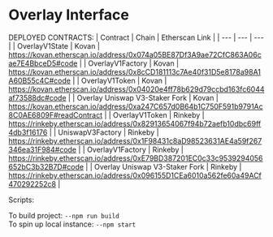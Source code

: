 # Overlay Interface

DEPLOYED CONTRACTS:
| Contract | Chain | Etherscan Link |
| --- | --- | --- |
| OverlayV1State | Kovan | https://kovan.etherscan.io/address/0x074a05BE87Df3A9ae72CfC863A06cae7E4BbceD5#code |
| OverlayV1Factory | Kovan | https://kovan.etherscan.io/address/0x8cCD181113c7Ae40f31D5e8178a98A1A60B55c4C#code |
| OverlayV1Token | Kovan | https://kovan.etherscan.io/address/0x04020e4ff78b629d79ccbd163fc6044af73588dc#code |
| Overlay Uniswap V3-Staker Fork | Kovan | https://kovan.etherscan.io/address/0xa247C657d0B64b1C750F591b9791Ac8C0AE6809F#readContract |
| OverlayV1Token | Rinkeby | https://rinkeby.etherscan.io/address/0x82913654067f94b72aefb10dbc69ff4db3f16176 |
| UniswapV3Factory | Rinkeby | https://rinkeby.etherscan.io/address/0x1F98431c8aD98523631AE4a59f267346ea31F984#code |
| OverlayV1Factory | Rinkeby | https://rinkeby.etherscan.io/address/0xE79BD387201EC0c33c9539294056652bC3b32B7D#code |
| Overlay Uniswap V3-Staker Fork | Rinkeby | https://rinkeby.etherscan.io/address/0x096155D1CEa6010a562fe60a49ACf470292252c8 |


Scripts:

To build project: `--npm run build`
<br/>
To spin up local instance: `--npm start`

